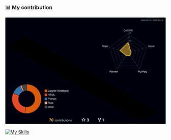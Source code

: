 ### 📊 My contribution
![3D Contributions](./profile-3d-contrib/profile-night-rainbow.svg)

[![My Skills](https://skillicons.dev/icons?i=js,html,css,react,py,rust,selenium,pytorch,postman,linux,gitlab,git,flask,fastapi,docker,django,bash,anaconda,apple,arduino,aws,dynamodb,figma,gcp,github,opencv,terraform,ubuntu,visualstudio )](https://skillicons.dev)
